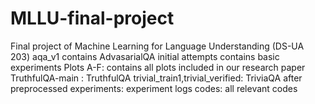 # MLLU-final-project
Final project of Machine Learning for Language Understanding (DS-UA 203)
aqa_v1 contains AdvasarialQA
initial attempts contains basic experiments
Plots A-F: contains all plots included in our research paper
TruthfulQA-main : TruthfulQA
trivial_train1,trivial_verified: TriviaQA after preprocessed
experiments: experiment logs
codes: all relevant codes
